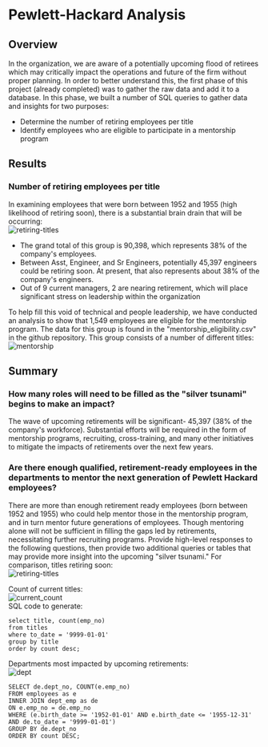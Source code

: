 # Pewlett-Hackard Analysis
## Overview
In the organization, we are aware of a potentially upcoming flood of retirees which may critically impact the operations and future of the firm without proper planning.  In order to better understand this, the first phase of this project (already completed) was to gather the raw data and add it to a database.  In this phase, we built a number of SQL queries to gather data and insights for two purposes:
* Determine the number of retiring employees per title
* Identify employees who are eligible to participate in a mentorship program  
## Results  
### Number of retiring employees per title  
In examining employees that were born between 1952 and 1955 (high likelihood of retiring soon), there is a substantial brain drain that will be occurring:  
![retiring-titles](https://user-images.githubusercontent.com/88070999/134784756-699810d3-d894-4132-b5a3-778747daba37.png)
* The grand total of this group is 90,398, which represents 38% of the company's employees.
* Between Asst, Engineer, and Sr Engineers, potentially 45,397 engineers could be retiring soon.  At present, that also represents about 38% of the company's engineers.
* Out of 9 current managers, 2 are nearing retirement, which will place significant stress on leadership within the organization

To help fill this void of technical and people leadership, we have conducted an analysis to show that 1,549 employees are eligible for the mentorship program.  The data for this group is found in the "mentorship_eligibility.csv" in the github repository.  This group consists of a number of different titles:  
![mentorship](https://user-images.githubusercontent.com/88070999/134785538-da792da0-5f79-4dea-b50b-ae498be8ee5c.png)  

## Summary  
### How many roles will need to be filled as the "silver tsunami" begins to make an impact?  
The wave of upcoming retirements will be significant- 45,397 (38% of the company's workforce).  Substantial efforts will be required in the form of mentorship programs, recruiting, cross-training, and many other initiatives to mitigate the impacts of retirements over the next few years.
### Are there enough qualified, retirement-ready employees in the departments to mentor the next generation of Pewlett Hackard employees?  
There are more than enough retirement ready employees (born between 1952 and 1955) who could help mentor those in the mentorship program, and in turn mentor future generations of employees.  Though mentoring alone will not be sufficient in filling the gaps led by retirements, necessitating further recruiting programs.
Provide high-level responses to the following questions, then provide two additional queries or tables that may provide more insight into the upcoming "silver tsunami."
For comparison, titles retiring soon:  
![retiring-titles](https://user-images.githubusercontent.com/88070999/134789280-46049d01-90f1-4094-ad52-ed078b903570.png)  

Count of current titles:  
![current_count](https://user-images.githubusercontent.com/88070999/134789291-839a486a-6585-4a1b-a908-53d7eef6cf0f.png)  
SQL code to generate:
```
select title, count(emp_no)
from titles
where to_date = '9999-01-01'
group by title
order by count desc;
```

Departments most impacted by upcoming retirements:  
![dept](https://user-images.githubusercontent.com/88070999/134790455-e3f8ffa0-3977-4bf8-858b-aabdab8d5147.png)

```
SELECT de.dept_no, COUNT(e.emp_no)
FROM employees as e
INNER JOIN dept_emp as de
ON e.emp_no = de.emp_no
WHERE (e.birth_date >= '1952-01-01' AND e.birth_date <= '1955-12-31' AND de.to_date = '9999-01-01')
GROUP BY de.dept_no
ORDER BY count DESC;
```
